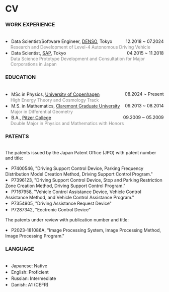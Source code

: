 # CV

### WORK EXPERIENCE
<hr style="border: 0; height: 3px; background: var(--primary); margin: 1em 0;" />

<div style="display: flex; justify-content: space-between; align-items: center;">
  <span>
    <span style="color: var(--primary); font-size: 1.2em; font-weight: bold;">&#8226;</span>
    <span style="margin-left: 0.5em;">Data Scientist/Software Engineer, <a href="https://www.denso.com/global/en/" target="_blank" rel="noopener">DENSO</a>, Tokyo</span>
  </span>
  <span>12.2018 ~ 07.2024</span>
</div>
<div style="margin-left: 1.2em; color: #888;">Research and Development of Level-4 Autonomous Driving Vehicle</div>

<div style="display: flex; justify-content: space-between; align-items: center;">
  <span>
    <span style="color: var(--primary); font-size: 1.2em; font-weight: bold;">&#8226;</span>
    <span style="margin-left: 0.5em;">Data Scientist, <a href="https://www.sap.com/" target="_blank" rel="noopener">SAP</a>, Tokyo</span>
  </span>
  <span>04.2015 ~ 11.2018</span>
</div>
<div style="margin-left: 1.2em; color: #888;">Data Science Prototype Development and Consultation for Major Corporations in Japan</div>


### EDUCATION
<hr style="border: 0; height: 3px; background: var(--primary); margin: 1em 0;" />

<div style="display: flex; justify-content: space-between; align-items: center;">
  <span>
    <span style="color: var(--primary); font-size: 1.2em; font-weight: bold;">&#8226;</span>
    <span style="margin-left: 0.5em;">MSc in Physics, <a href="https://www.ku.dk/en" target="_blank" rel="noopener">University of Copenhagen</a></span>
  </span>
  <span>08.2024 ~ Present</span>
</div>
<div style="margin-left: 1.2em; color: #888;">High Energy Theory and Cosmology Track</div>

<div style="display: flex; justify-content: space-between; align-items: center;">
  <span>
    <span style="color: var(--primary); font-size: 1.2em; font-weight: bold;">&#8226;</span>
    <span style="margin-left: 0.5em;">M.S. in Mathematics, <a href="https://www.cgu.edu/" target="_blank" rel="noopener">Claremont Graduate University</a></span>
  </span>
  <span>09.2013 ~ 08.2014</span>
</div>
<div style="margin-left: 1.2em; color: #888;">Major in Differential Geometry</div>

<div style="display: flex; justify-content: space-between; align-items: center;">
  <span>
    <span style="color: var(--primary); font-size: 1.2em; font-weight: bold;">&#8226;</span>
    <span style="margin-left: 0.5em;">B.A., <a href="https://www.pitzer.edu/" target="_blank" rel="noopener">Pitzer College</a>
    </span>
  </span>
  <span>09.2009 ~ 05.2009</span>
</div>
<div style="margin-left: 1.2em; color: #888;">Double Major in Physics and Mathematics with Honors</div>


### PATENTS
<hr style="border: 0; height: 3px; background: var(--primary); margin: 1em 0;" />

The patents issued by the Japan Patent Office (JPO) with patent number and title:

<div style="display: flex; justify-content: space-between; align-items: center;">
  <span>
    <span style="color: var(--primary); font-size: 1.2em; font-weight: bold;">&#8226;</span>
    <span style="margin-left: 0.5em;">
    P7400546, "Driving Support Control Device, Parking Frequency Distribution Model Creation Method, Driving Support Control Program."
    </span>
  </span>
</div>
  
<div style="display: flex; justify-content: space-between; align-items: center;">
  <span>
    <span style="color: var(--primary); font-size: 1.2em; font-weight: bold;">&#8226;</span>
    <span style="margin-left: 0.5em;">
    P7396123, "Driving Support Control Device, Stop and Parking Restriction Zone Creation Method, Driving Support Control Program."
    </span>
  </span>
</div>

<div style="display: flex; justify-content: space-between; align-items: center;">
  <span>
    <span style="color: var(--primary); font-size: 1.2em; font-weight: bold;">&#8226;</span>
    <span style="margin-left: 0.5em;">
    P7167958, "Vehicle Control Assistance Device, Vehicle Control Assistance Method, and Vehicle Control Assistance Program."
    </span>
  </span>
</div>

<div style="display: flex; justify-content: space-between; align-items: center;">
  <span>
    <span style="color: var(--primary); font-size: 1.2em; font-weight: bold;">&#8226;</span>
    <span style="margin-left: 0.5em;">
    P7354905, "Driving Assistance Request Device"
    </span>
  </span>
</div>

<div style="display: flex; justify-content: space-between; align-items: center;">
  <span>
    <span style="color: var(--primary); font-size: 1.2em; font-weight: bold;">&#8226;</span>
    <span style="margin-left: 0.5em;">
    P7287342, "Eectronic Control Device"
    </span>
  </span>
</div>

The patents under review with publication number and title:
<div style="display: flex; justify-content: space-between; align-items: center;">
  <span>
    <span style="color: var(--primary); font-size: 1.2em; font-weight: bold;">&#8226;</span>
    <span style="margin-left: 0.5em;">
    P2023-181086A, "Image Processing System, Image Processing Method, Image Processing Program."
    </span>
  </span>
</div>

### LANGUAGE
<hr style="border: 0; height: 3px; background: var(--primary); margin: 1em 0;" />

<div style="display: flex; justify-content: space-between; align-items: center;">
  <span>
    <span style="color: var(--primary); font-size: 1.2em; font-weight: bold;">&#8226;</span>
    <span style="margin-left: 0.5em;">
    Japanese: Native
    </span>
  </span>
</div>
<div style="display: flex; justify-content: space-between; align-items: center;">
  <span>
    <span style="color: var(--primary); font-size: 1.2em; font-weight: bold;">&#8226;</span>
    <span style="margin-left: 0.5em;">
    English: Proficient
    </span>
  </span>
</div>
<div style="display: flex; justify-content: space-between; align-items: center;">
  <span>
    <span style="color: var(--primary); font-size: 1.2em; font-weight: bold;">&#8226;</span>
    <span style="margin-left: 0.5em;">
    Russian: Intermediate
    </span>
  </span>
</div>
<div style="display: flex; justify-content: space-between; align-items: center;">
  <span>
    <span style="color: var(--primary); font-size: 1.2em; font-weight: bold;">&#8226;</span>
    <span style="margin-left: 0.5em;">
    Danish: A1 (CEFR)
    </span>
  </span>
</div>